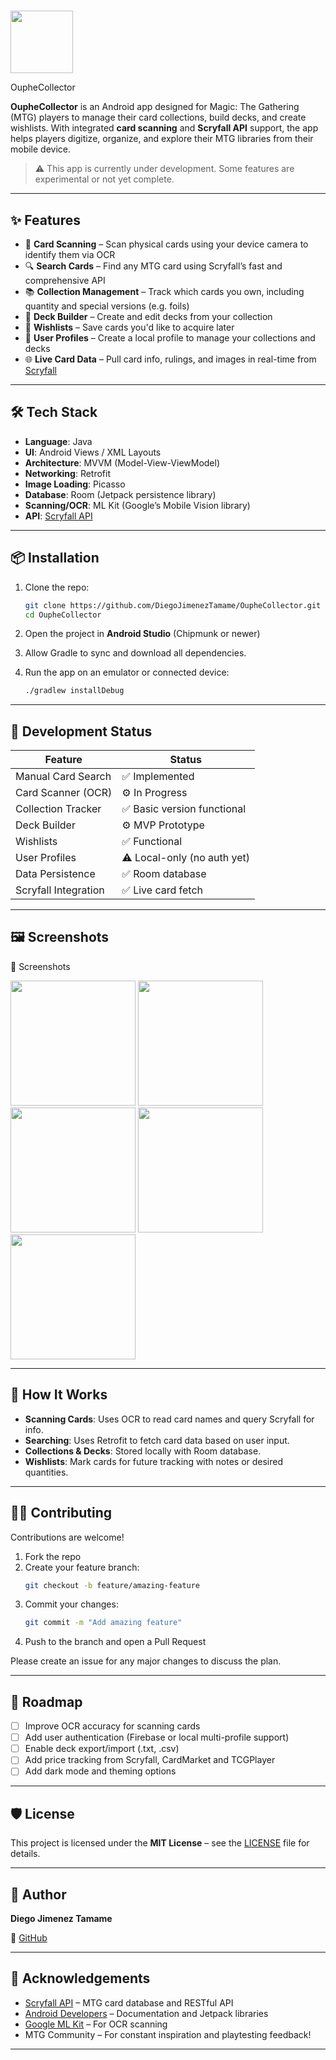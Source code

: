 # <p float="left"> 
  <img src="screenshots/ouphe_logo.png" width="100"/> 
</p> OupheCollector

**OupheCollector** is an Android app designed for Magic: The Gathering (MTG) players to manage their card collections, build decks, and create wishlists. With integrated **card scanning** and **Scryfall API** support, the app helps players digitize, organize, and explore their MTG libraries from their mobile device.

> ⚠️ This app is currently under development. Some features are experimental or not yet complete.

---

## ✨ Features

- 📸 **Card Scanning** – Scan physical cards using your device camera to identify them via OCR
- 🔍 **Search Cards** – Find any MTG card using Scryfall’s fast and comprehensive API
- 📚 **Collection Management** – Track which cards you own, including quantity and special versions (e.g. foils)
- 🧩 **Deck Builder** – Create and edit decks from your collection
- 🎯 **Wishlists** – Save cards you'd like to acquire later
- 👤 **User Profiles** – Create a local profile to manage your collections and decks
- 🌐 **Live Card Data** – Pull card info, rulings, and images in real-time from [Scryfall](https://scryfall.com)

---

## 🛠 Tech Stack

- **Language**: Java
- **UI**: Android Views / XML Layouts
- **Architecture**: MVVM (Model-View-ViewModel)
- **Networking**: Retrofit
- **Image Loading**: Picasso
- **Database**: Room (Jetpack persistence library)
- **Scanning/OCR**: ML Kit (Google’s Mobile Vision library)
- **API**: [Scryfall API](https://scryfall.com/docs/api)

---

## 📦 Installation

1. Clone the repo:
   ```bash
   git clone https://github.com/DiegoJimenezTamame/OupheCollector.git
   cd OupheCollector
   ```

2. Open the project in **Android Studio** (Chipmunk or newer)

3. Allow Gradle to sync and download all dependencies.

4. Run the app on an emulator or connected device:
   ```bash
   ./gradlew installDebug
   ```

---

## 🧪 Development Status

| Feature               | Status        |
|-----------------------|---------------|
| Manual Card Search    | ✅ Implemented |
| Card Scanner (OCR)    | ⚙️ In Progress |
| Collection Tracker    | ✅ Basic version functional |
| Deck Builder          | ⚙️ MVP Prototype |
| Wishlists             | ✅ Functional |
| User Profiles         | ⚠️ Local-only (no auth yet) |
| Data Persistence      | ✅ Room database |
| Scryfall Integration  | ✅ Live card fetch |

---

## 🖼 Screenshots

📸 Screenshots
<p float="left"> 
  <img src="screenshots/main_menu.jpeg" width="200"/> 
  <img src="screenshots/card_scanner.jpeg" width="200"/>
  <img src="screenshots/search_menu.jpeg" width="200"/> 
  <img src="screenshots/card_info.jpeg" width="200"/> 
  <img src="screenshots/card_versions.jpeg" width="200"/> 
</p>

---

## 🧩 How It Works

- **Scanning Cards**: Uses OCR to read card names and query Scryfall for info.
- **Searching**: Uses Retrofit to fetch card data based on user input.
- **Collections & Decks**: Stored locally with Room database.
- **Wishlists**: Mark cards for future tracking with notes or desired quantities.

---

## 🧑‍💻 Contributing

Contributions are welcome!

1. Fork the repo  
2. Create your feature branch:
   ```bash
   git checkout -b feature/amazing-feature
   ```
3. Commit your changes:
   ```bash
   git commit -m "Add amazing feature"
   ```
4. Push to the branch and open a Pull Request

Please create an issue for any major changes to discuss the plan.

---

## 🔭 Roadmap

- [ ] Improve OCR accuracy for scanning cards
- [ ] Add user authentication (Firebase or local multi-profile support)
- [ ] Enable deck export/import (.txt, .csv)
- [ ] Add price tracking from Scryfall, CardMarket and TCGPlayer
- [ ] Add dark mode and theming options

---

## 🛡 License

This project is licensed under the **MIT License** – see the [LICENSE](LICENSE) file for details.

---

## 👤 Author

**Diego Jimenez Tamame**  

📂 [GitHub](https://github.com/DiegoJimenezTamame)

---

## 🙏 Acknowledgements

- [Scryfall API](https://scryfall.com) – MTG card database and RESTful API  
- [Android Developers](https://developer.android.com/) – Documentation and Jetpack libraries  
- [Google ML Kit](https://developers.google.com/ml-kit) – For OCR scanning  
- MTG Community – For constant inspiration and playtesting feedback!

---
